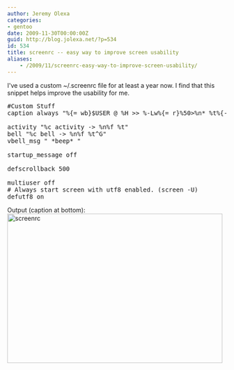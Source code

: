 ```yaml
---
author: Jeremy Olexa
categories:
- gentoo
date: 2009-11-30T00:00:00Z
guid: http://blog.jolexa.net/?p=534
id: 534
title: screenrc -- easy way to improve screen usability
aliases:
    - /2009/11/screenrc-easy-way-to-improve-screen-usability/
---
```


I've used a custom ~/.screenrc file for at least a year now. I find that this snippet helps improve the usability for me.

<pre>#Custom Stuff
caption always "%{= wb}$USER @ %H >> %-Lw%{= r}%50>%n* %t%{-}%+Lw%&lt; %-=&lt;&lt; (%c.%s)"

activity "%c activity -> %n%f %t"
bell "%c bell -> %n%f %t^G"
vbell_msg " *beep* "

startup_message off

defscrollback 500

multiuser off
# Always start screen with utf8 enabled. (screen -U)
defutf8 on</pre>

Output (caption at bottom):  
<img src="https://blog.jolexa.net/wp-content/uploads/2009/11/screenrc.jpg" alt="screenrc" title="screenrc" width="494" height="343" class="alignleft size-full wp-image-535" />